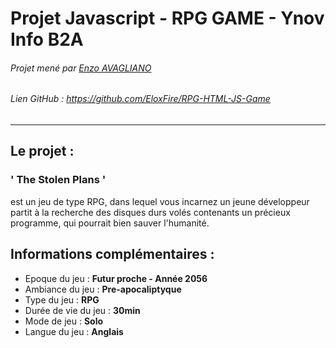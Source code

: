 # **Projet Javascript - RPG GAME - Ynov Info B2A**

###### Projet mené par [Enzo AVAGLIANO](https://github.com/EloxFire)
###### Lien GitHub : https://github.com/EloxFire/RPG-HTML-JS-Game

___

## **Le projet :**

###  **' The Stolen Plans '**
est un jeu de type RPG, dans lequel vous incarnez un jeune développeur partit à la recherche des disques durs volés contenants un précieux programme, qui pourrait bien sauver l'humanité.


## **Informations complémentaires :**
- Epoque du jeu : **Futur proche - Année 2056**
- Ambiance du jeu : **Pre-apocaliptyque**
- Type du jeu : **RPG**
- Durée de vie du jeu : **30min**
- Mode de jeu : **Solo**
- Langue du jeu : **Anglais**
